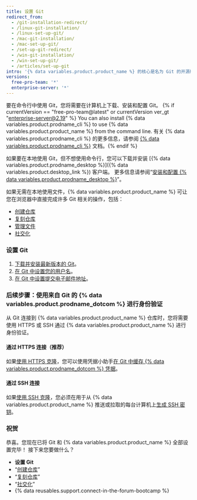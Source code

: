 ```yaml
---
title: 设置 Git
redirect_from:
  - /git-installation-redirect/
  - /linux-git-installation/
  - /linux-set-up-git/
  - /mac-git-installation/
  - /mac-set-up-git/
  - /set-up-git-redirect/
  - /win-git-installation/
  - /win-set-up-git/
  - /articles/set-up-git
intro: '{% data variables.product.product_name %} 的核心是名为 Git 的开源版本控制系统 (VCS) 。 Git 负责在您计算机上本地发生的、与 {% data variables.product.product_name %} 有关的所有内容。'
versions:
  free-pro-team: '*'
  enterprise-server: '*'
---
```


要在命令行中使用 Git，您将需要在计算机上下载、安装和配置 Git。 {% if currentVersion == "free-pro-team@latest" or currentVersion ver_gt "enterprise-server@2.19" %} You can also install {% data variables.product.prodname_cli %} to use {% data variables.product.product_name %} from the command line. 有关 {% data variables.product.prodname_cli %} 的更多信息，请参阅 [{% data variables.product.prodname_cli %}](https://cli.github.com/manual/) 文档。{% endif %}

如果要在本地使用 Git，但不想使用命令行，您可以下载并安装 [{% data variables.product.prodname_desktop %}]({% data variables.product.desktop_link %}) 客户端。  更多信息请参阅“[安装和配置 {% data variables.product.prodname_desktop %}](/desktop/installing-and-configuring-github-desktop/)”。

如果无需在本地使用文件，{% data variables.product.product_name %} 可让您在浏览器中直接完成许多 Git 相关的操作，包括：

- [创建仓库](/articles/create-a-repo)
- [复刻仓库](/articles/fork-a-repo)
- [管理文件](/articles/managing-files-on-github/)
- [社交化](/articles/be-social)

### 设置 Git

1. [下载并安装最新版本的 Git](https://git-scm.com/downloads)。
2. [在 Git 中设置您的用户名](/articles/setting-your-username-in-git)。
3. [在 Git 中设置提交电子邮件地址](/articles/setting-your-commit-email-address)。

### 后续步骤：使用来自 Git 的 {% data variables.product.prodname_dotcom %} 进行身份验证

从 Git 连接到 {% data variables.product.product_name %} 仓库时，您将需要使用 HTTPS 或 SSH 通过 {% data variables.product.product_name %} 进行身份验证。

#### 通过 HTTPS 连接（推荐）

如果[使用 HTTPS 克隆](/articles/which-remote-url-should-i-use/#cloning-with-https-urls)，您可以使用凭据小助手[在 Git 中缓存 {% data variables.product.prodname_dotcom %} 凭据](/github/using-git/caching-your-github-credentials-in-git)。

#### 通过 SSH 连接

如果[使用 SSH 克隆](/articles/which-remote-url-should-i-use#cloning-with-ssh-urls)，您必须在用于从 {% data variables.product.product_name %} 推送或拉取的每台计算机上[生成 SSH 密钥](/articles/generating-a-new-ssh-key-and-adding-it-to-the-ssh-agent)。

### 祝贺

恭喜。您现在已将 Git 和 {% data variables.product.product_name %} 全部设置完毕！ 接下来您要做什么？

- **设置 Git**
- “[创建仓库](/articles/create-a-repo)”
- “[复刻仓库](/articles/fork-a-repo)”
- “[社交化](/articles/be-social)”
- {% data reusables.support.connect-in-the-forum-bootcamp %}
